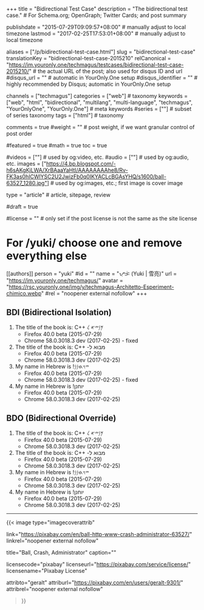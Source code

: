 +++
title = "Bidirectional Test Case"
description = "The bidirectional test case."                                                    # For Schema.org; OpenGraph; Twitter Cards; and post summary

publishdate = "2015-07-29T09:09:57+08:00"                                        # manually adjust to local timezone
lastmod = "2017-02-25T17:53:01+08:00"                                     # manually adjust to local timezone

aliases = ["/p/bidirectional-test-case.html"]
slug = "bidirectional-test-case"
translationKey = "bidirectional-test-case-2015210"
relCanonical = "https://im.youronly.one/techmagus/testcases/bidirectional-test-case-2015210/"                                                   # the actual URL of the post; also used for disqus ID and url
#disqus_url = ""                                                    # automatic in YourOnly.One setup
#disqus_identifier = ""                                             # highly recommended by Disqus; automatic in YourOnly.One setup

channels = ["techmagus"]
categories = ["web"]                                                   # taxonomy
keywords = ["web", "html", "bidirectional", "multilang", "multi-language", "techmagus", "YourOnlyOne", "YourOnly.One"]                                                     # meta keywords
#series = [""]                                                       # subset of series taxonomy
tags = ["html"]                                                         # taxonomy

comments = true
#weight = ""                                                        # post weight, if we want granular control of post order

#featured = true
#math = true
toc = true

#videos = [""]                                                       # used by og:video, etc.
#audio = [""]                                                        # used by og:audio, etc.
images = ["https://4.bp.blogspot.com/-h6sAKgKjLWA/XrBAaaYaHtI/AAAAAAAAhe8/Rv-FK3as0hICWlYSC2U2JwizFb0q0IKYACLcBGAsYHQ/s1600/ball-63527_1280.jpg"]                                                       # used by og:images, etc.; first image is cover image

type = "article"                                                           # article, sitepage, review

#draft = true

#license = ""                                                       # only set if the post license is not the same as the site license

# For /yuki/ choose one and remove everything else
[[authors]]
    person = "yuki"
    #id = ""
    name = "ᜌᜓᜃᜒ (Yuki | 雪亮)"
    url = "https://im.youronly.one/techmagus/"
    avatar = "https://rsc.youronly.one/img/y/techmagus-Architetto-Esperiment-chimico.webp"
    #rel = "noopener external nofollow"
+++

## BDI (Bidirectional Isolation)

1. The title of the book is: <bdi dir="rtl" lang="hbo-Hebr">𐤌𐤍𐤉𐤀 𐤋 <bdi class="reset-1_25em" dir="ltr" lang="en">C++</bdi></bdi>
    - Firefox 40.0 beta (2015-07-29)
    - Chrome 58.0.3018.3 dev (2017-02-25) - fixed
1. The title of the book is: <bdi dir="rtl" lang="he">מבוא ל- <bdi class="reset-1_25em" dir="ltr" lang="en">C++</bdi></bdi>
    - Firefox 40.0 beta (2015-07-29)
    - Chrome 58.0.3018.3 dev (2017-02-25)
1. My name in Hebrew is <bdi dir="rtl" lang="hbo-Hebr">𐤉𐤅𐤇𐤍𐤍!</bdi>
    - Firefox 40.0 beta (2015-07-29)
    - Chrome 58.0.3018.3 dev (2017-02-25) - fixed
1. My name in Hebrew is <bdi dir="rtl" lang="he">יוחנן!</bdi>
    - Firefox 40.0 beta (2015-07-29)
    - Chrome 58.0.3018.3 dev (2017-02-25)

## BDO (Bidirectional Override)

1. The title of the book is: <bdo dir="rtl" lang="hbo-Hebr">𐤌𐤍𐤉𐤀 𐤋 <bdo class="reset-1_25em" dir="ltr" lang="en">C++</bdo></bdo>
    - Firefox 40.0 beta (2015-07-29)
    - Chrome 58.0.3018.3 dev (2017-02-25)
1. The title of the book is: <bdo dir="rtl" lang="he">מבוא ל- <bdo class="reset-1_25em" dir="ltr" lang="en">C++</bdo></bdo>
    - Firefox 40.0 beta (2015-07-29)
    - Chrome 58.0.3018.3 dev (2017-02-25)
1. My name in Hebrew is <bdo dir="rtl" lang="hbo-Hebr">𐤉𐤅𐤇𐤍𐤍!</bdo>
    - Firefox 40.0 beta (2015-07-29)
    - Chrome 58.0.3018.3 dev (2017-02-25)
1. My name in Hebrew is <bdo dir="rtl" lang="he">יוחנן!</bdo>
    - Firefox 40.0 beta (2015-07-29)
    - Chrome 58.0.3018.3 dev (2017-02-25)

---

{{< image
  type="imagecoverattrib"

  link="https://pixabay.com/en/ball-http-www-crash-administrator-63527/"
  linkrel="noopener external nofollow"

  title="Ball, Crash, Administrator"
  caption=""

  licensecode="pixabay"
  licenseurl="https://pixabay.com/service/license/"
  licensename="Pixabay License"

  attribto="geralt"
  attriburl="https://pixabay.com/en/users/geralt-9301/"
  attribrel="noopener external nofollow"
>}}
